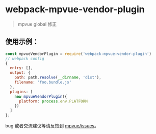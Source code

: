 # webpack-mpvue-vendor-plugin

> mpvue global 修正

## 使用示例：

```js
const mpvueVendorPlugin = require('webpack-mpvue-vendor-plugin')
// webpack config
{
  entry: [],
  output: {
    path: path.resolve(__dirname, 'dist'),
    filename: 'foo.bundle.js'
  },
  plugins: [
    new mpvueVendorPlugin({
      platform: process.env.PLATFORM
    })
  ]
};
```

bug 或者交流建议等请反馈到 [mpvue/issues](https://github.com/Meituan-Dianping/mpvue/issues)。

